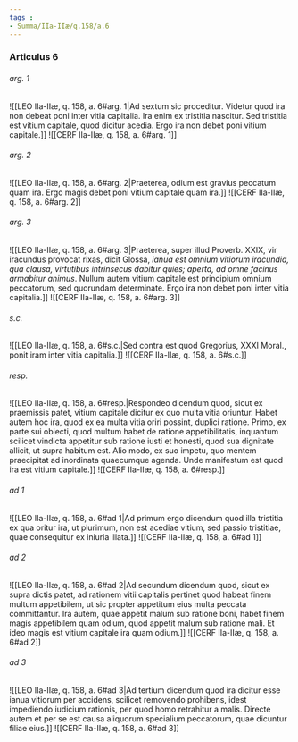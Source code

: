 ```yaml
---
tags : 
- Summa/IIa-IIæ/q.158/a.6
---
```


### Articulus 6

###### arg. 1
![[LEO IIa-IIæ, q. 158, a. 6#arg. 1|Ad sextum sic proceditur. Videtur quod ira non debeat poni inter vitia capitalia. Ira enim ex tristitia nascitur. Sed tristitia est vitium capitale, quod dicitur acedia. Ergo ira non debet poni vitium capitale.]]
![[CERF IIa-IIæ, q. 158, a. 6#arg. 1]]

###### arg. 2
![[LEO IIa-IIæ, q. 158, a. 6#arg. 2|Praeterea, odium est gravius peccatum quam ira. Ergo magis debet poni vitium capitale quam ira.]]
![[CERF IIa-IIæ, q. 158, a. 6#arg. 2]]

###### arg. 3
![[LEO IIa-IIæ, q. 158, a. 6#arg. 3|Praeterea, super illud Proverb. XXIX, vir iracundus provocat rixas, dicit Glossa, *ianua est omnium vitiorum iracundia, qua clausa, virtutibus intrinsecus dabitur quies; aperta, ad omne facinus armabitur animus*. Nullum autem vitium capitale est principium omnium peccatorum, sed quorundam determinate. Ergo ira non debet poni inter vitia capitalia.]]
![[CERF IIa-IIæ, q. 158, a. 6#arg. 3]]

###### s.c.
![[LEO IIa-IIæ, q. 158, a. 6#s.c.|Sed contra est quod Gregorius, XXXI Moral., ponit iram inter vitia capitalia.]]
![[CERF IIa-IIæ, q. 158, a. 6#s.c.]]

###### resp.
![[LEO IIa-IIæ, q. 158, a. 6#resp.|Respondeo dicendum quod, sicut ex praemissis patet, vitium capitale dicitur ex quo multa vitia oriuntur. Habet autem hoc ira, quod ex ea multa vitia oriri possint, duplici ratione. Primo, ex parte sui obiecti, quod multum habet de ratione appetibilitatis, inquantum scilicet vindicta appetitur sub ratione iusti et honesti, quod sua dignitate allicit, ut supra habitum est. Alio modo, ex suo impetu, quo mentem praecipitat ad inordinata quaecumque agenda. Unde manifestum est quod ira est vitium capitale.]]
![[CERF IIa-IIæ, q. 158, a. 6#resp.]]

###### ad 1
![[LEO IIa-IIæ, q. 158, a. 6#ad 1|Ad primum ergo dicendum quod illa tristitia ex qua oritur ira, ut plurimum, non est acediae vitium, sed passio tristitiae, quae consequitur ex iniuria illata.]]
![[CERF IIa-IIæ, q. 158, a. 6#ad 1]]

###### ad 2
![[LEO IIa-IIæ, q. 158, a. 6#ad 2|Ad secundum dicendum quod, sicut ex supra dictis patet, ad rationem vitii capitalis pertinet quod habeat finem multum appetibilem, ut sic propter appetitum eius multa peccata committantur. Ira autem, quae appetit malum sub ratione boni, habet finem magis appetibilem quam odium, quod appetit malum sub ratione mali. Et ideo magis est vitium capitale ira quam odium.]]
![[CERF IIa-IIæ, q. 158, a. 6#ad 2]]

###### ad 3
![[LEO IIa-IIæ, q. 158, a. 6#ad 3|Ad tertium dicendum quod ira dicitur esse ianua vitiorum per accidens, scilicet removendo prohibens, idest impediendo iudicium rationis, per quod homo retrahitur a malis. Directe autem et per se est causa aliquorum specialium peccatorum, quae dicuntur filiae eius.]]
![[CERF IIa-IIæ, q. 158, a. 6#ad 3]]

